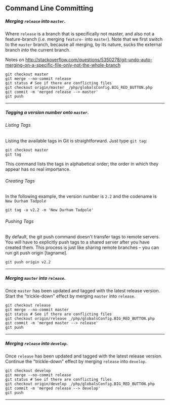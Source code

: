 ## Command Line Committing

##### Merging `release` into `master`.
Where `release` is a branch that is specifically not master, and also not a feature-branch (i.e. merging `feature-` into `master`). Note that we first switch to the `master` branch, because all merging, by its nature, sucks the external branch _into_ the current branch.

Notes on http://stackoverflow.com/questions/5350278/git-undo-auto-merging-on-a-specific-file-only-not-the-whole-branch

```
git checkout master
git merge --no-commit release
git status # See if there are conflicting files
git checkout origin/master _/php/globalsConfig.BIG_RED_BUTTON.php
git commit -m 'merged release --> master'
git push
```

***

##### Tagging a version number onto `master`.

###### Listing Tags
Listing the available tags in Git is straightforward. Just type `git tag`:
```
git checkout master
git tag
```
This command lists the tags in alphabetical order; the order in which they appear has no real importance.

###### Creating Tags
In the following example, the version number is `2.2` and the codename is `New Durham Tadpole`
```
git tag -a v2.2 -m 'New Durham Tadpole'
```

###### Pushing Tags
By default, the git push command doesn't transfer tags to remote servers. You will have to explicitly push tags to a shared server after you have created them. This process is just like sharing remote branches – you can run git push origin [tagname].
```
git push origin v2.2
```

***

##### Merging `master` into `release`.
Once `master` has been updated and tagged with the latest release version. Start the "trickle-down" effect by merging `master` into `release`.
```
git checkout release
git merge --no-commit master
git status # See if there are conflicting files
git checkout origin/release _/php/globalsConfig.BIG_RED_BUTTON.php
git commit -m 'merged master --> release'
git push
```

***

##### Merging `release` into `develop`.
Once `release` has been updated and tagged with the latest release version. Continue the "trickle-down" effect by merging `release` into `develop`.
```
git checkout develop
git merge --no-commit release
git status # See if there are conflicting files
git checkout origin/develop _/php/globalsConfig.BIG_RED_BUTTON.php
git commit -m 'merged release --> develop'
git push
```

***